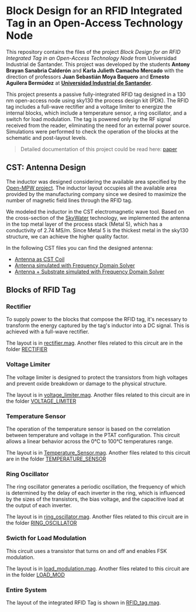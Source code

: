 # Block Design for an RFID Integrated Tag in an Open-Access Technology Node

This repository contains the files of the project *Block Design for an RFID Integrated Tag in an Open-Access Technology Node* from Universidad Industrial de Santander. 
This project was developed by the students **Antony Brayan Sanabria Calderón** and **Karla Julieth Camacho Mercado** with the direction of professors **Juan Sebastián Moya Baquero** and **Ernesto Aguilera Bermúdez** at [**Universidad Industrial de Santander**](https://uis.edu.co/es/).  

This project presents a passive fully-integrated RFID tag designed in a 130 nm open-access node using sky130 the process design kit (PDK). The RFID tag includes a full-wave rectifier and a voltage limiter to energize the internal blocks, which include a temperature sensor, a ring oscillator, and a switch for load modulation. The tag is powered only by the RF signal received from the reader, eliminating the need for an external power source. Simulations were performed to check the operation of the blocks at the schematic and post-layout levels.  

> Detailed documentation of this project could be read here: [paper](.PAPER/)  


## CST: Antenna Design  
The inductor was designed considering the available area specified by the [Open-MPW project](https://efabless.com/open_shuttle_program). The inductor layout occupies all the available area provided by the manufacturing company since we desired to maximize the number of magnetic field lines through the RFID tag.    

We modeled the inductor in the CST electromagnetic wave tool. Based on the cross-section of the [SkyWater](https://skywater-pdk.readthedocs.io/en/main/) technology, we implemented the antenna in the top metal layer of the process stack (Metal 5), which has a conductivity of 2.74 MS/m. Since Metal 5 is the thickest metal in the sky130 structure, we can achieve the higher quality factor.  

In the following CST files you can find the designed antenna:
- [Antenna as CST Coil](./CST/Coil_Skywater.cst)
- [Antenna simulated with Frequency Domain Solver](./CST/Antena_Skywater_M5.cst)
- [Antenna + Substrate simulated with Frequency Domain Solver](./CST/Antena_Skywater_M5_Sub.cst)

## Blocks of RFID Tag
### Rectifier
To supply power to the blocks that compose the RFID tag, it's necessary to transform the energy captured by the tag's inductor into a DC signal. This is achieved with a full-wave rectifier.

The layout is in [rectifier.mag](./MAGIC/rectifier.mag).
Another files related to this circuit are in the folder [RECTIFIER](./POST_LAYOUT/RECTIFIER/)


### Voltage Limiter
The voltage limiter is designed to protect the transistors from high voltages and prevent oxide breakdown or damage to the physical structure.

The layout is in [voltage_limiter.mag](./MAGIC/voltage_limiter.mag).
Another files related to this circuit are in the folder [VOLTAGE_LIMITER](./POST_LAYOUT/VOLTAGE_LIMITER/)


### Temperature Sensor
The operation of the temperature sensor is based on the correlation between temperature and voltage in the PTAT configuration. This circuit allows a linear behavior across the 0°C to 100°C temperatures range.

The layout is in [Temperature_Sensor.mag](./MAGIC/Temperature_Sensor.mag).
Another files related to this circuit are in the folder [TEMPERATURE_SENSOR](./POST_LAYOUT/TEMPERATURE_SENSOR/)


### Ring Oscillator
The ring oscillator generates a periodic oscillation, the frequency of which is determined by the delay of each inverter in the ring, which is influenced by the sizes of the transistors, the bias voltage, and the capacitive load at the output of each inverter.

The layout is in [ring_oscillator.mag](./MAGIC/ring_oscillator.mag).
Another files related to this circuit are in the folder [RING_OSCILLATOR](./POST_LAYOUT/RING_OSCILLATOR/)


### Swicth for Load Modulation
This circuit uses a transistor that turns on and off and enables FSK modulation.

The layout is in [load_modulation.mag](./MAGIC/load_modulation.mag).
Another files related to this circuit are in the folder [LOAD_MOD](./POST_LAYOUT/LOAD_MODULATION/MAGIC/)


### Entire System 
The layout of the integrated RFID Tag is shown in [RFID_tag.mag](./MAGIC/RFID_tag.mag).


